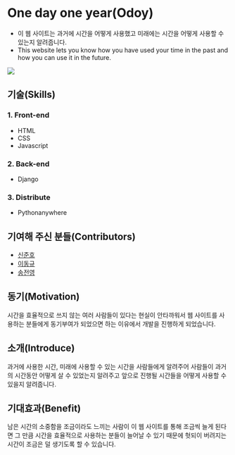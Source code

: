 # One day one year(Odoy)
* 이 웹 사이트는 과거에 시간을 어떻게 사용했고 미래에는 시간을 어떻게 사용할 수 있는지 알려줍니다.
* This website lets you know how you have used your time in the past and how you can use it in the future.

<img src="https://user-images.githubusercontent.com/73435545/105004336-2dbe8200-5a77-11eb-85b4-4dd9420cdb7e.PNG">

## 기술(Skills)
### 1. Front-end
* HTML
* CSS
* Javascript

### 2. Back-end
* Django

### 3. Distribute
* Pythonanywhere

## 기여해 주신 분들(Contributors)
* [신준호](https://github.com/shinjuno123)
* [이동규](https://github.com/DongGyu1996)
* [송전영](https://github.com/JeonYoungSong)

## 동기(Motivation)
시간을 효율적으로 쓰지 않는 여러 사람들이 있다는 현실이 안타까워서
웹 사이트를 사용하는 분들에게 동기부여가 되었으면 하는 이유에서 개발을 진행하게 되었습니다.

## 소개(Introduce)
과거에 사용한 시간, 미래에 사용할 수 있는 시간을 사람들에게 알려주어 사람들이 과거의 시간동안 어떻게 살 수 있었는지 알려주고 
앞으로 진행될 시간들을 어떻게 사용할 수 있을지 알려줍니다.

## 기대효과(Benefit)
남은 시간의 소중함을 조금이라도 느끼는 사람이 이 웹 사이트를 통해 조금씩 늘게 된다면 그 만큼 시간을 효율적으로 사용하는 분들이 
늘어날 수 있기 때문에 헛되이 버려지는 시간이 조금은 덜 생기도록 할 수 있습니다.
